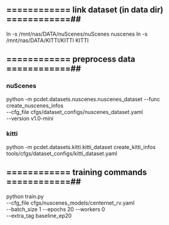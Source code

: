 
## ============ link dataset (in data dir) ============##
ln -s /mnt/nas/DATA/nuScenes/nuScenes nuscenes
ln -s /mnt/nas/DATA/KITTI/KITTI KITTI



## ============ preprocess data ============##
### nuScenes
python -m pcdet.datasets.nuscenes.nuscenes_dataset --func create_nuscenes_infos \
    --cfg_file cfgs/dataset_configs/nuscenes_dataset.yaml \
    --version v1.0-mini

### kitti
python -m pcdet.datasets.kitti.kitti_dataset create_kitti_infos tools/cfgs/dataset_configs/kitti_dataset.yaml


## ============ training commands ============##
python train.py \
--cfg_file cfgs/nuscenes_models/centernet_rv.yaml \
--batch_size 1 --epochs 20 --workers 0 \
--extra_tag baseline_ep20





